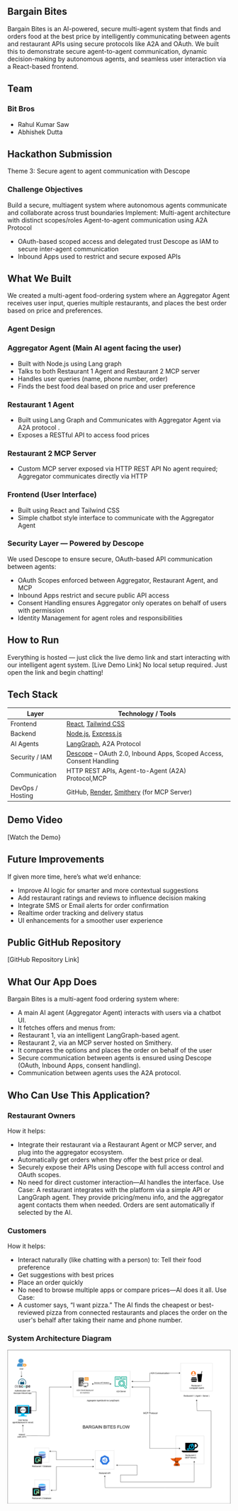 ## Bargain Bites
Bargain Bites is an AI-powered, secure multi-agent system that finds and orders food at the best price by intelligently communicating between agents and restaurant APIs using secure protocols like A2A and OAuth. We built this to demonstrate secure agent-to-agent communication, dynamic decision-making by autonomous agents, and seamless user interaction via a React-based frontend.
## Team
### Bit Bros
- Rahul Kumar Saw
- Abhishek Dutta

## Hackathon Submission
Theme 3: Secure agent to agent communication with Descope

### Challenge Objectives
Build a secure, multiagent system where autonomous agents communicate and collaborate across trust boundaries
Implement:
Multi-agent architecture with distinct scopes/roles
Agent-to-agent communication using A2A Protocol
- OAuth-based scoped access and delegated trust
Descope as IAM to secure inter-agent communication
- Inbound Apps used to restrict and secure exposed APIs

## What We Built
We created a multi-agent food-ordering system where an Aggregator Agent receives user input, queries multiple restaurants, and places the best order based on price and preferences.

### Agent Design
### Aggregator Agent (Main AI agent facing the user)
- Built with Node.js using Lang graph
- Talks to both Restaurant 1 Agent and Restaurant 2 MCP server
- Handles user queries (name, phone number, order)
- Finds the best food deal based on price and user preference
### Restaurant 1 Agent
- Built using Lang Graph and Communicates with Aggregator Agent via A2A protocol .
- Exposes a RESTful API to access food prices
### Restaurant 2 MCP Server
- Custom MCP server exposed via HTTP REST API
No agent required; Aggregator communicates directly via HTTP

### Frontend (User Interface)
- Built using React and Tailwind CSS
- Simple chatbot style interface to communicate with the Aggregator Agent


### Security Layer — Powered by Descope
We used Descope to ensure secure, OAuth-based API communication between agents:
- OAuth Scopes enforced between Aggregator, Restaurant Agent, and MCP
- Inbound Apps restrict and secure public API access
- Consent Handling ensures Aggregator only operates on behalf of users with permission
- Identity Management for agent roles and responsibilities


## How to Run
Everything is hosted — just click the live demo link and start interacting with our intelligent agent system.
[Live Demo Link]
No local setup required. Just open the link and begin chatting!


## Tech Stack

| Layer               | Technology / Tools                                                                             |
|---------------------|------------------------------------------------------------------------------------------------|
| Frontend            | [React](https://reactjs.org/), [Tailwind CSS](https://tailwindcss.com/)                        |
| Backend             | [Node.js](https://nodejs.org/), [Express.js](https://expressjs.com/)                           |
| AI Agents           | [LangGraph](https://www.langgraph.dev/), A2A Protocol                                          |
| Security / IAM      | [Descope](https://www.descope.com/) – OAuth 2.0, Inbound Apps, Scoped Access, Consent Handling |
| Communication       | HTTP REST APIs, Agent-to-Agent (A2A) Protocol,MCP                                               |
| DevOps / Hosting    | GitHub, [Render](https://render.com/), [Smithery](https://smithery.dev/) (for MCP Server)      |



## Demo Video
[Watch the Demo}


## Future Improvements
If given more time, here’s what we’d enhance:
- Improve AI logic for smarter and more contextual suggestions
- Add restaurant ratings and reviews to influence decision making
- Integrate SMS or Email alerts for order confirmation
- Realtime order tracking and delivery status
- UI enhancements for a smoother user experience

## Public GitHub Repository
[GitHub Repository Link]

## What Our App Does
Bargain Bites is a multi-agent food ordering system where:
- A main AI agent (Aggregator Agent) interacts with users via a chatbot UI.
- It fetches offers and menus from:
- Restaurant 1, via an intelligent LangGraph-based agent.
- Restaurant 2, via an MCP server hosted on Smithery.
- It compares the options and places the order on behalf of the user
- Secure communication between agents is ensured using Descope (OAuth, Inbound Apps, consent handling).
- Communication between agents uses the A2A protocol.

## Who Can Use This Application?

### Restaurant Owners
How it helps:
- Integrate their restaurant via a Restaurant Agent or MCP server, and plug into the aggregator ecosystem.
- Automatically get orders when they offer the best price or deal.
- Securely expose their APIs using Descope with full access control and OAuth scopes.
- No need for direct customer interaction—AI handles the interface.
Use Case:
A restaurant integrates with the platform via a simple API or LangGraph agent. They provide pricing/menu info, and the aggregator agent contacts them when needed. Orders are sent automatically if selected by the AI.

### Customers
How it helps:
- Interact naturally (like chatting with a person) to:
Tell their food preference
- Get suggestions with best prices
- Place an order quickly
- No need to browse multiple apps or compare prices—AI does it all.
Use Case:
- A customer says, “I want pizza.” The AI finds the cheapest or best-reviewed pizza from connected restaurants and places the order on the user's behalf after taking their name and phone number.

### System Architecture Diagram

![Bargain Bites Flow](./Assets/bargain_bites_flow.png)
